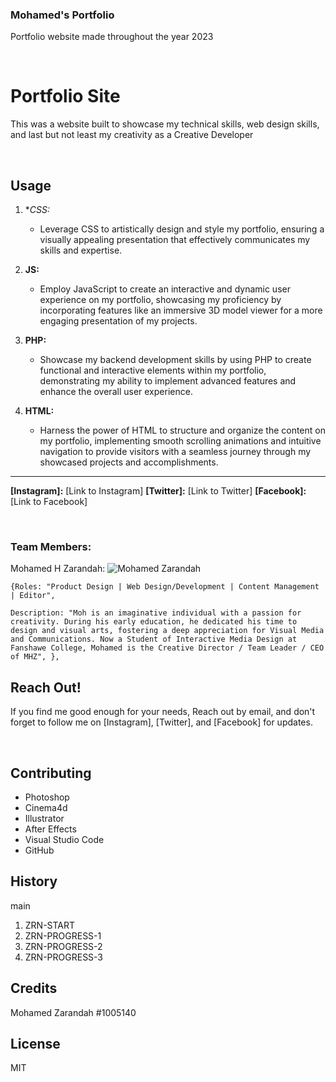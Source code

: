 ### Mohamed's Portfolio
Portfolio website made throughout the year 2023

<br>

# Portfolio Site
 This was a website built to showcase my technical skills, web design skills, and last but not least my creativity as a Creative Developer

<br>

## Usage

1. **CSS:*
   - Leverage CSS to artistically design and style my portfolio, ensuring a visually appealing presentation that effectively communicates my skills and expertise.

2. **JS:**
   - Employ JavaScript to create an interactive and dynamic user experience on my portfolio, showcasing my proficiency by incorporating features like an immersive 3D model viewer for a more engaging presentation of my projects.

3. **PHP:**
   - Showcase my backend development skills by using PHP to create functional and interactive elements within my portfolio, demonstrating my ability to implement advanced features and enhance the overall user experience.

4. **HTML:**
   - Harness the power of HTML to structure and organize the content on my portfolio, implementing smooth scrolling animations and intuitive navigation to provide visitors with a seamless journey through my showcased projects and accomplishments.
---

**[Instagram]:** [Link to Instagram]
**[Twitter]:** [Link to Twitter]
**[Facebook]:** [Link to Facebook]

<br>

### Team Members:

Mohamed H Zarandah: 
    ![Mohamed Zarandah](images/me-1.jpg)
    
    {Roles: "Product Design | Web Design/Development | Content Management | Editor",

    Description: "Moh is an imaginative individual with a passion for creativity. During his early education, he dedicated his time to design and visual arts, fostering a deep appreciation for Visual Media and Communications. Now a Student of Interactive Media Design at Fanshawe College, Mohamed is the Creative Director / Team Leader / CEO of MHZ", },

<be>

## Reach Out!

If you find me good enough for your needs, Reach out by email, and don't forget to follow me on [Instagram], [Twitter], and [Facebook] for updates.

<br>

## Contributing
* Photoshop
* Cinema4d
* Illustrator
* After Effects
* Visual Studio Code
* GitHub

## History
main
1. ZRN-START
2. ZRN-PROGRESS-1
3. ZRN-PROGRESS-2
4. ZRN-PROGRESS-3

## Credits

Mohamed Zarandah #1005140
<br>

## License
MIT
